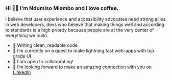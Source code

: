 ### Hi 👋🏼 I'm Ndumiso Mlambo and I love coffee. 

I believe that user experience and accessibility advocates need strong allies in web developers, devs who believe that making things well and according to standards is a high priority because people are at the very center of everything we build.

- 🔭 Writing clean, readable code
- 🌱 I’m currently on a quest to make lightning fast web-apps with top grade UI
- 👯 I am open to collaborating!
- 🤝 I’m looking forward to make an amazing connection with you on <a href="https://www.linkedin.com/in/ndumiso-mlambo-a7a93423/" rel="nofollow">LinkedIn</a>

